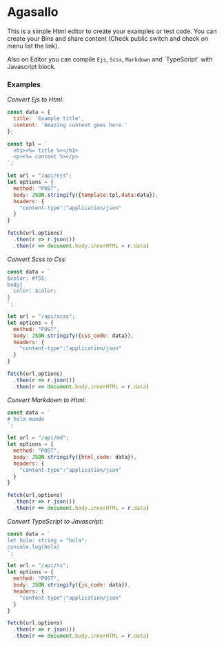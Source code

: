 # Agasallo

This is a simple Html editor to create your examples or test code.
You can create your Bins and share content (Check public switch and check on menu list the link).

Also on Editor you can compile `Ejs`, `Scss`, `Markdown` and ´TypeScript´ with Javascript block.

### Examples

*Convert Ejs to Html:* 
```Javascript
const data = {
  title: 'Example title',
  content: 'Amazing content goes here.'
};

const tpl = `
  <h1><%= title %></h1>
  <p><%= content %></p>
`;

let url = "/api/ejs";
let options = {
  method: "POST",
  body: JSON.stringify({template:tpl,data:data}),
  headers: {
    "content-type":"application/json"
  }
}

fetch(url,options)
  .then(r => r.json())
  .then(r => document.body.innerHTML = r.data)
```

*Convert Scss to Css:* 
```Javascript
const data = `
$color: #f55;
body{
  color: $color;
}
`;

let url = "/api/scss";
let options = {
  method: "POST",
  body: JSON.stringify({css_code: data}),
  headers: {
    "content-type":"application/json"
  }
}

fetch(url,options)
  .then(r => r.json())
  .then(r => document.body.innerHTML = r.data)
```


*Convert Markdown to Html:* 
```Javascript
const data = `
# hola mundo
`;

let url = "/api/md";
let options = {
  method: "POST",
  body: JSON.stringify({html_code: data}),
  headers: {
    "content-type":"application/json"
  }
}

fetch(url,options)
  .then(r => r.json())
  .then(r => document.body.innerHTML = r.data)
```


*Convert TypeScript to Javascript:* 
```Javascript
const data = `
let hola: string = "hola";
console.log(hola)
`;

let url = "/api/ts";
let options = {
  method: "POST",
  body: JSON.stringify({js_code: data}),
  headers: {
    "content-type":"application/json"
  }
}

fetch(url,options)
  .then(r => r.json())
  .then(r => document.body.innerHTML = r.data)
```